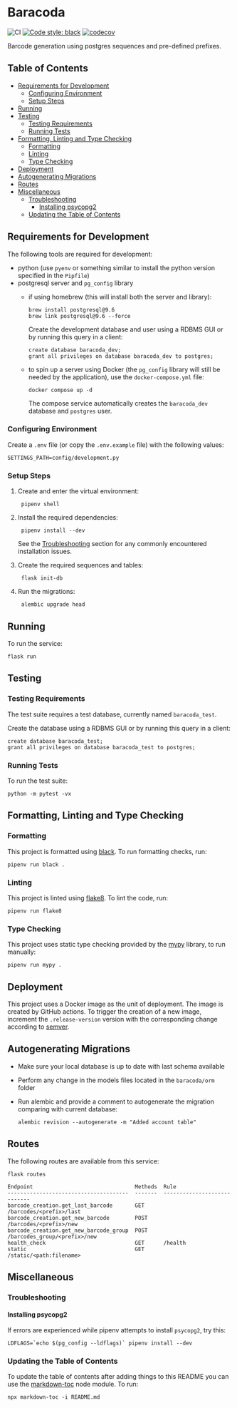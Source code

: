 # Baracoda

![CI](https://github.com/sanger/baracoda/workflows/CI/badge.svg)
[![Code style: black](https://img.shields.io/badge/code%20style-black-000000.svg)](https://github.com/psf/black)
[![codecov](https://codecov.io/gh/sanger/baracoda/branch/develop/graph/badge.svg)](https://codecov.io/gh/sanger/baracoda)

Barcode generation using postgres sequences and pre-defined prefixes.

## Table of Contents

<!-- toc -->

- [Requirements for Development](#requirements-for-development)
  * [Configuring Environment](#configuring-environment)
  * [Setup Steps](#setup-steps)
- [Running](#running)
- [Testing](#testing)
  * [Testing Requirements](#testing-requirements)
  * [Running Tests](#running-tests)
- [Formatting, Linting and Type Checking](#formatting-linting-and-type-checking)
  * [Formatting](#formatting)
  * [Linting](#linting)
  * [Type Checking](#type-checking)
- [Deployment](#deployment)
- [Autogenerating Migrations](#autogenerating-migrations)
- [Routes](#routes)
- [Miscellaneous](#miscellaneous)
  * [Troubleshooting](#troubleshooting)
    + [Installing psycopg2](#installing-psycopg2)
  * [Updating the Table of Contents](#updating-the-table-of-contents)

<!-- tocstop -->

## Requirements for Development

The following tools are required for development:

- python (use `pyenv` or something similar to install the python version specified in the `Pipfile`)
- postgresql server and `pg_config` library
  - if using homebrew (this will install both the server and library):

        brew install postgresql@9.6
        brew link postgresql@9.6 --force

    Create the development database and user using a RDBMS GUI or by running this query in a client:

        create database baracoda_dev;
        grant all privileges on database baracoda_dev to postgres;

  - to spin up a server using Docker (the `pg_config` library will still be needed by the
application), use the `docker-compose.yml` file:

        docker compose up -d

    The compose service automatically creates the `baracoda_dev` database and `postgres` user.

### Configuring Environment

Create a `.env` file (or copy the `.env.example` file) with the following values:

    SETTINGS_PATH=config/development.py

### Setup Steps

1. Create and enter the virtual environment:

        pipenv shell

1. Install the required dependencies:

        pipenv install --dev

    See the [Troubleshooting](#troubleshooting) section for any commonly encountered installation issues.

1. Create the required sequences and tables:

        flask init-db

1. Run the migrations:

        alembic upgrade head

## Running

To run the service:

    flask run

## Testing

### Testing Requirements

The test suite requires a test database, currently named `baracoda_test`.

Create the database using a RDBMS GUI or by running this query in a client:

    create database baracoda_test;
    grant all privileges on database baracoda_test to postgres;

### Running Tests

To run the test suite:

    python -m pytest -vx

## Formatting, Linting and Type Checking

### Formatting

This project is formatted using [black](https://github.com/psf/black). To run formatting checks,
run:

    pipenv run black .

### Linting

This project is linted using [flake8](https://github.com/pycqa/flake8). To lint the code, run:

    pipenv run flake8

### Type Checking

This project uses static type checking provided by the [mypy](https://github.com/python/mypy)
library, to run manually:

    pipenv run mypy .

## Deployment

This project uses a Docker image as the unit of deployment. The image is created by GitHub actions.
To trigger the creation of a new image, increment the `.release-version` version with the
corresponding change according to [semver](https://semver.org/).

## Autogenerating Migrations

- Make sure your local database is up to date with last schema available
- Perform any change in the models files located in the `baracoda/orm` folder
- Run alembic and provide a comment to autogenerate the migration comparing with current database:

      alembic revision --autogenerate -m "Added account table"

## Routes

The following routes are available from this service:

    flask routes

    Endpoint                                Methods  Rule
    --------------------------------------  -------  ----------------------------
    barcode_creation.get_last_barcode       GET      /barcodes/<prefix>/last
    barcode_creation.get_new_barcode        POST     /barcodes/<prefix>/new
    barcode_creation.get_new_barcode_group  POST     /barcodes_group/<prefix>/new
    health_check                            GET      /health
    static                                  GET      /static/<path:filename>

## Miscellaneous

### Troubleshooting

#### Installing psycopg2

If errors are experienced while pipenv attempts to install `psycopg2`, try this:

    LDFLAGS=`echo $(pg_config --ldflags)` pipenv install --dev

### Updating the Table of Contents

To update the table of contents after adding things to this README you can use the [markdown-toc](https://github.com/jonschlinkert/markdown-toc)
node module. To run:

    npx markdown-toc -i README.md
